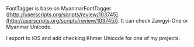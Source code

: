 FontTagger is base on MyanmarFontTagger ([http://userscripts.org/scripts/review/103745](http://userscripts.org/scripts/review/103745)). It can check Zawgyi-One or Myanmar Unicode.

I export to iOS and add checking Khmer Unicode for one of my projects.
